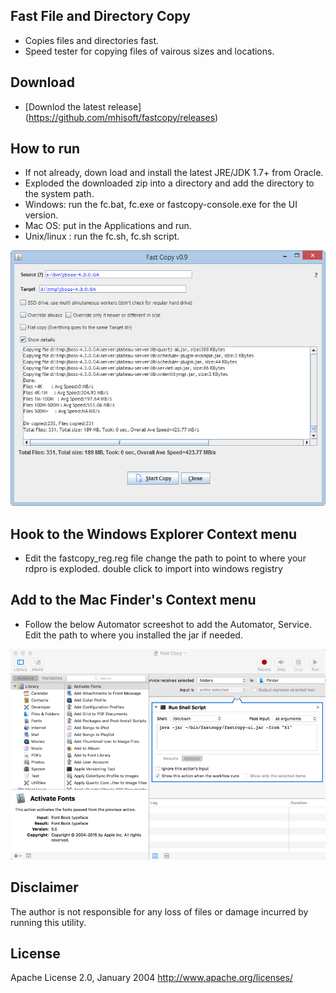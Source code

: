 ## Fast File and Directory Copy

* Copies files and directories fast.
* Speed tester for copying files of vairous sizes and locations. 

## Download

- [Downlod the latest release] (https://github.com/mhisoft/fastcopy/releases)

## How to run

* If not already, down load and install the latest JRE/JDK 1.7+ from Oracle.
* Exploded the downloaded zip into a directory and add the directory to the system path. 
* Windows: run the fc.bat, fc.exe or  fastcopy-console.exe for the UI version. 
* Mac OS: put in the Applications and run.
* Unix/linux : run the fc.sh, fc.sh script.


![Screenshot](doc/screenshot1.png "screenshot")



## Hook to the Windows Explorer Context menu
- Edit the fastcopy_reg.reg file change the path to point to where your rdpro is exploded.
double click to import into windows registry


## Add to the Mac Finder's Context menu 
* Follow the below Automator screeshot to add the Automator, Service. Edit the path to where you installed the jar if needed. 

 ![screen shot](doc/fastcopy-automator-setup.png "Add to the Mac Finder's Context menu")


## Disclaimer
The author is not responsible for any loss of files or damage incurred by running this utility.

## License
Apache License 2.0, January 2004 http://www.apache.org/licenses/
